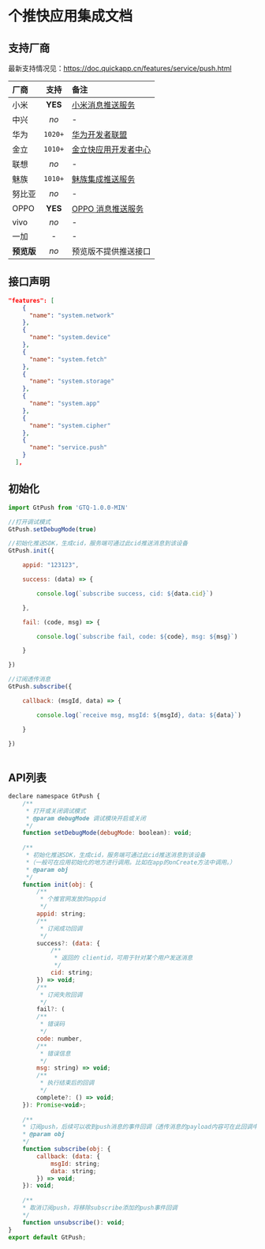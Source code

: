 # 个推快应用集成文档

## 支持厂商

最新支持情况见：https://doc.quickapp.cn/features/service/push.html

| 厂商       |  支持   | 备注                                                         |
| :--------- | :-----: | :----------------------------------------------------------- |
| 小米       | **YES** | [小米消息推送服务](https://dev.mi.com/console/appservice/push.html) |
| 中兴       |  *no*   | -                                                            |
| 华为       | `1020+` | [华为开发者联盟](https://developer.huawei.com/consumer/cn/console#/serviceCards/AppService) |
| 金立       | `1010+` | [金立快应用开发者中心](http://devquickapp.gionee.com/)       |
| 联想       |  *no*   | -                                                            |
| 魅族       | `1010+` | [魅族集成推送服务](https://open.flyme.cn/openNew/intergrate.html) |
| 努比亚     |  *no*   | -                                                            |
| OPPO       | **YES** | [OPPO 消息推送服务](https://push.oppo.com/)                  |
| vivo       |  *no*   | -                                                            |
| 一加       |    -    | -                                                            |
| **预览版** |  *no*   | 预览版不提供推送接口                                         |



## 接口声明

```json
"features": [
    {
      "name": "system.network"
    },
    {
      "name": "system.device"
    },
    {
      "name": "system.fetch"
    },
    {
      "name": "system.storage"
    },
    {
      "name": "system.app"
    },
    {
      "name": "system.cipher"
    },
    {
      "name": "service.push"
    }
  ],
```



## 初始化

```js
import GtPush from 'GTQ-1.0.0-MIN'

//打开调试模式
GtPush.setDebugMode(true)

//初始化推送SDK，生成cid，服务端可通过此cid推送消息到该设备
GtPush.init({

    appid: "123123",

    success: (data) => {

        console.log(`subscribe success, cid: ${data.cid}`)

    },

    fail: (code, msg) => {

        console.log(`subscribe fail, code: ${code}, msg: ${msg}`)

    }

})

//订阅透传消息
GtPush.subscribe({

    callback: (msgId, data) => {

        console.log(`receive msg, msgId: ${msgId}, data: ${data}`)

    }

})
        
```



## API列表

```js
declare namespace GtPush {
    /**
     * 打开或关闭调试模式
     * @param debugMode 调试模块开启或关闭
     */
    function setDebugMode(debugMode: boolean): void;
    
    /**
     * 初始化推送SDK，生成cid，服务端可通过此cid推送消息到该设备
     *（一般可在应用初始化的地方进行调用。比如在app的onCreate方法中调用。）
     * @param obj
     */
    function init(obj: {
        /**
         * 个推官网发放的appid
         */
        appid: string;
        /**
         * 订阅成功回调
         */
        success?: (data: {
            /**
             * 返回的 clientid，可用于针对某个用户发送消息
             */
            cid: string;
        }) => void;
        /**
         * 订阅失败回调
         */
        fail?: (
        /**
         * 错误码
         */
        code: number, 
        /**
         * 错误信息
         */
        msg: string) => void;
        /**
         * 执行结束后的回调
         */
        complete?: () => void;
    }): Promise<void>;
    
    /**
    * 订阅push，后续可以收到push消息的事件回调（透传消息的payload内容可在此回调中收到）
    * @param obj
    */
    function subscribe(obj: {
        callback: (data: {
            msgId: string;
            data: string;
        }) => void;
    }): void;
    
    /**
    * 取消订阅push，将移除subscribe添加的push事件回调
    */
    function unsubscribe(): void;
}
export default GtPush;

```


